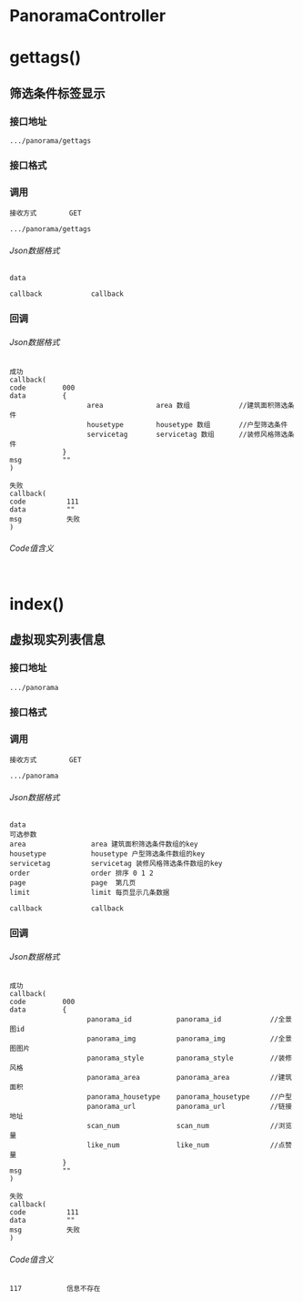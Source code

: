 # PanoramaController #
# gettags() #
## 筛选条件标签显示


### 接口地址


```
.../panorama/gettags
```

### 接口格式

### 调用

```
接收方式        GET
```

```
.../panorama/gettags
```

###### Json数据格式
```
data

callback            callback
```

### 回调
###### Json数据格式

```
成功
callback(
code         000
data         {
                   area             area 数组            //建筑面积筛选条件
                   housetype        housetype 数组       //户型筛选条件
                   servicetag       servicetag 数组      //装修风格筛选条件
             }
msg          ""
)
```

```
失败
callback(
code          111
data          ""
msg           失败
)
```

###### Code值含义

```
```
# index() #
## 虚拟现实列表信息


### 接口地址


```
.../panorama
```

### 接口格式

### 调用

```
接收方式        GET
```

```
.../panorama
```

###### Json数据格式
```
data
可选参数
area                area 建筑面积筛选条件数组的key 
housetype           housetype 户型筛选条件数组的key
servicetag          servicetag 装修风格筛选条件数组的key
order               order 排序 0 1 2
page                page  第几页
limit               limit 每页显示几条数据

callback            callback
```

### 回调
###### Json数据格式

```
成功
callback(
code         000
data         {
                   panorama_id           panorama_id            //全景图id
                   panorama_img          panorama_img           //全景图图片
                   panorama_style        panorama_style         //装修风格
                   panorama_area         panorama_area          //建筑面积
                   panorama_housetype    panorama_housetype     //户型
                   panorama_url          panorama_url           //链接地址
                   scan_num              scan_num               //浏览量
                   like_num              like_num               //点赞量
             }
msg          ""
)
```

```
失败
callback(
code          111
data          ""
msg           失败
)
```

###### Code值含义

```
117           信息不存在
```